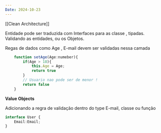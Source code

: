 ```yaml
---
Date: 2024-10-23
---
```

[[Clean Architecture]]

Entidade pode ser traduzida com Interfaces para as classe , tipadas.
Validando as entidades, ou os Objetos.

Regas de dados como Age , E-mail devem ser validadas nessa camada
```typescript
	function setAge(Age:numeber){
		if(Age > 18){
			this.Age = Age;
			return true
		}
		// Usuario nao pode ser de menor !
		return false
	}
```

**Value Objects**

Adicionando a regra de validação dentro do type E-mail, classe ou função  

```typescript
interface User {
	Email:Email;
}
```
